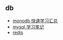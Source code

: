 
## db 

- [monodb 快速学习汇总](./monodb%20%E5%BF%AB%E9%80%9F%E5%AD%A6%E4%B9%A0%E6%B1%87%E6%80%BB/index.md)
- [mysql 学习笔记](./mysql%20%E5%AD%A6%E4%B9%A0%E7%AC%94%E8%AE%B0/index.md)
- [redis](./redis/index.md)
